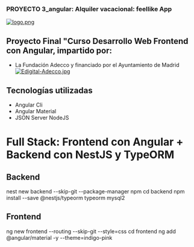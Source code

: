 ### PROYECTO 3_angular: Alquiler  vacacional: feellike App

[![logo.png](https://i.postimg.cc/pTdMLHSY/logo.png)](https://postimg.cc/nsNP36pC)

## Proyecto Final "Curso Desarrollo Web Frontend con Angular, impartido por:

  * La Fundación Adecco y financiado por el Ayuntamiento de Madrid
    [![Edigital-Adecco.jpg](https://i.postimg.cc/kgzTbczV/Edigital-Adecco.jpg)](https://postimg.cc/YvNNc1pk)

## Tecnologías utilizadas

  * Angular Cli
  * Angular Material
  * JSON Server NodeJS



# Full Stack: Frontend con Angular + Backend con NestJS y TypeORM

## Backend

nest new backend --skip-git --package-manager npm
cd backend
npm install --save @nestjs/typeorm typeorm mysql2

## Frontend

ng new frontend --routing --skip-git --style=css
cd frontend
ng add @angular/material -y --theme=indigo-pink
